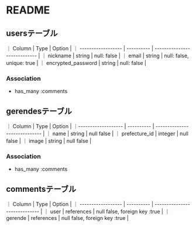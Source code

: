 # README

## usersテーブル
｜ Column             | Type       | Option                       |
｜ ------------------ | ---------- | ---------------------------- |
｜ nickname           | string     | null: false                  |
｜ email              | string     | null: false, unique: true    |
｜ encrypted_password | string     | null: false                  |

### Association
- has_many :comments

## gerendesテーブル
｜ Column             | Type       | Option                        |
｜------------------- | ---------- | ----------------------------- |
｜ name               | string     | null false                    |
｜ prefecture_id      | integer    | null false                    |
｜ image              | string     | null false                    |

### Association
- has_many :comments

## commentsテーブル
｜ Column             | Type       | Option                        |
｜ ------------------ | ---------- | ----------------------------- |
｜ user               | references | null false, foreign key :true |
｜ gerende            | references | null false, foreign key :true |
